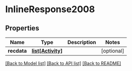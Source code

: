 # InlineResponse2008

## Properties
Name | Type | Description | Notes
------------ | ------------- | ------------- | -------------
**recdata** | [**list[Activity]**](Activity.md) |  | [optional] 

[[Back to Model list]](../README.md#documentation-for-models) [[Back to API list]](../README.md#documentation-for-api-endpoints) [[Back to README]](../README.md)

